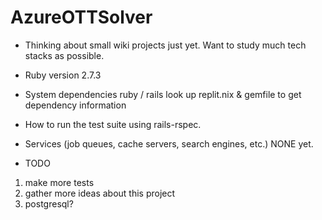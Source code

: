 # AzureOTTSolver
- Thinking about small wiki projects just yet. Want to study much tech stacks as possible.

* Ruby version
2.7.3

* System dependencies
ruby / rails
look up replit.nix & gemfile to get dependency information 

* How to run the test suite
using rails-rspec.

* Services (job queues, cache servers, search engines, etc.)
NONE yet.

* TODO
1. make more tests
2. gather more ideas about this project
3. postgresql?